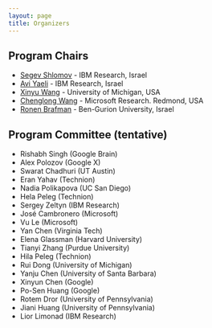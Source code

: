 ```yaml
---
layout: page
title: Organizers
---
```


## Program Chairs
- [Segev Shlomov](mailto:segev.shlomov1@ibm.com) - IBM Research, Israel
- [Avi Yaeli](mailto:aviy@il.ibm.com) - IBM Research, Israel
- [Xinyu Wang](mailto:xwangsd@umich.edu) - University of Michigan, USA
- [Chenglong Wang](mailto:chenglong.wang@microsoft.com) - Microsoft Research. Redmond, USA
- [Ronen Brafman](mailto:antonella.guzzo@unical.it) -  Ben-Gurion University, Israel


## Program Committee (tentative)
- Rishabh Singh (Google Brain)  
- Alex Polozov (Google X)  
- Swarat Chadhuri (UT Austin)  
- Eran Yahav (Technion)  
- Nadia Polikapova (UC San Diego)  
- Hela Peleg (Technion)  
- Sergey Zeltyn (IBM Research)  
- José Cambronero (Microsoft)  
- Vu Le (Microsoft)  
- Yan Chen (Virginia Tech)  
- Elena Glassman (Harvard University)  
- Tianyi Zhang (Purdue University)  
- Hila Peleg (Technion)  
- Rui Dong (University of Michigan)  
- Yanju Chen (University of Santa Barbara)  
- Xinyun Chen (Google)  
- Po-Sen Huang (Google)  
- Rotem Dror (University of Pennsylvania)  
- Jiani Huang (University of Pennsylvania)  
- Lior Limonad (IBM Research)
